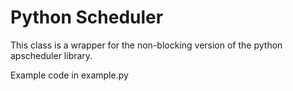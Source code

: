 # Python Scheduler

This class is a wrapper for the non-blocking version of the python apscheduler library.

Example code in example.py